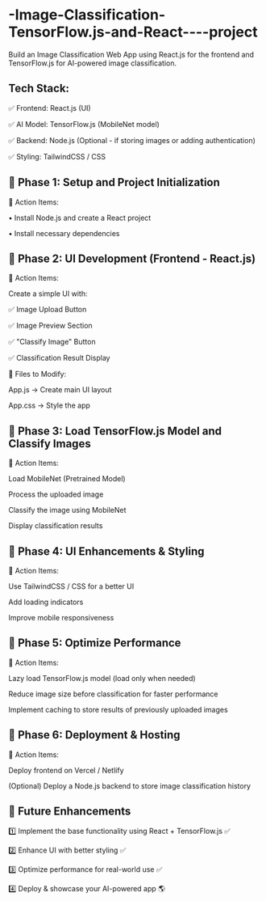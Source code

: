 # -Image-Classification-TensorFlow.js-and-React----project

Build an Image Classification Web App using React.js for the frontend and TensorFlow.js for AI-powered image classification.

Tech Stack:
-----------
✅ Frontend: React.js (UI)

✅ AI Model: TensorFlow.js (MobileNet model)

✅ Backend: Node.js (Optional - if storing images or adding authentication)

✅ Styling: TailwindCSS / CSS


📌 Phase 1: Setup and Project Initialization
---------------------------------------------
🔹 Action Items:

• Install Node.js and create a React project

• Install necessary dependencies


📌 Phase 2: UI Development (Frontend - React.js)
------------------------------------------------
🔹 Action Items:

Create a simple UI with:

✅ Image Upload Button

✅ Image Preview Section

✅ "Classify Image" Button

✅ Classification Result Display

🔹 Files to Modify:

App.js → Create main UI layout

App.css → Style the app


📌 Phase 3: Load TensorFlow.js Model and Classify Images
---------------------------------------------------------
🔹 Action Items:

Load MobileNet (Pretrained Model)

Process the uploaded image

Classify the image using MobileNet

Display classification results


📌 Phase 4: UI Enhancements & Styling
---------------------------------------
🔹 Action Items:

Use TailwindCSS / CSS for a better UI

Add loading indicators

Improve mobile responsiveness


📌 Phase 5: Optimize Performance
---------------------------------
🔹 Action Items:

Lazy load TensorFlow.js model (load only when needed)

Reduce image size before classification for faster performance

Implement caching to store results of previously uploaded images


📌 Phase 6: Deployment & Hosting
---------------------------------
🔹 Action Items:

Deploy frontend on Vercel / Netlify

(Optional) Deploy a Node.js backend to store image classification history

📌 Future Enhancements
-----------------------
1️⃣ Implement the base functionality using React + TensorFlow.js ✅

2️⃣ Enhance UI with better styling ✅

3️⃣ Optimize performance for real-world use ✅

4️⃣ Deploy & showcase your AI-powered app 🌎
